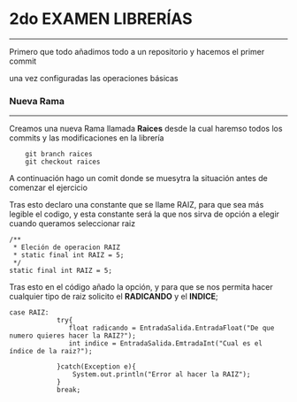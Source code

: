 # 2do EXAMEN LIBRERÍAS

---

Primero que todo añadimos todo a un repositorio y hacemos el primer commit

una vez configuradas las operaciones básicas

### Nueva Rama

---
Creamos una nueva Rama llamada **Raices** desde la cual haremso todos los commits y las modificaciones en la librería

        git branch raices
        git checkout raices


A continuación hago un comit donde se muesytra la situación antes de comenzar el ejercicio

Tras esto declaro una constante que se llame RAIZ, para que sea más legible el codigo, y esta constante será la que nos sirva de opción
a elegir cuando queramos seleccionar raiz

    /**
     * Eleción de operacion RAIZ
     * static final int RAIZ = 5;
     */
    static final int RAIZ = 5;

Tras esto en el código añado la opción, y para que se nos permita hacer cualquier tipo de raiz
solicito el **RADICANDO** y el **INDICE**;

    case RAIZ:
                try{
                   float radicando = EntradaSalida.EntradaFloat("De que numero quieres hacer la RAIZ?");
                   int indice = EntradaSalida.EmtradaInt("Cual es el índice de la raiz?");

                }catch(Exception e){
                    System.out.println("Error al hacer la RAIZ");
                }
                break;


